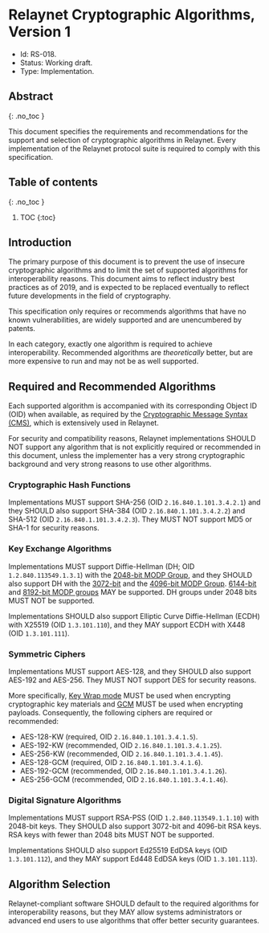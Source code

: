 # Relaynet Cryptographic Algorithms, Version 1

- Id: RS-018.
- Status: Working draft.
- Type: Implementation.

## Abstract
{: .no_toc }

This document specifies the requirements and recommendations for the support and selection of cryptographic algorithms in Relaynet. Every implementation of the Relaynet protocol suite is required to comply with this specification.

## Table of contents
{: .no_toc }

1. TOC
{:toc}

## Introduction

The primary purpose of this document is to prevent the use of insecure cryptographic algorithms and to limit the set of supported algorithms for interoperability reasons. This document aims to reflect industry best practices as of 2019, and is expected to be replaced eventually to reflect future developments in the field of cryptography.

This specification only requires or recommends algorithms that have no known vulnerabilities, are widely supported and are unencumbered by patents.

In each category, exactly one algorithm is required to achieve interoperability. Recommended algorithms are _theoretically_ better, but are more expensive to run and may not be as well supported.

## Required and Recommended Algorithms

Each supported algorithm is accompanied with its corresponding Object ID (OID) when available, as required by the [Cryptographic Message Syntax (CMS)](https://tools.ietf.org/html/rfc5652), which is extensively used in Relaynet.

For security and compatibility reasons, Relaynet implementations SHOULD NOT support any algorithm that is not explicitly required or recommended in this document, unless the implementer has a very strong cryptographic background and very strong reasons to use other algorithms.

### Cryptographic Hash Functions

Implementations MUST support SHA-256 (OID `2.16.840.1.101.3.4.2.1`) and they SHOULD also support SHA-384 (OID `2.16.840.1.101.3.4.2.2`) and SHA-512 (OID `2.16.840.1.101.3.4.2.3`). They MUST NOT support MD5 or SHA-1 for security reasons.

### Key Exchange Algorithms

Implementations MUST support Diffie-Hellman (DH; OID `1.2.840.113549.1.3.1`) with the [2048-bit MODP Group](https://tools.ietf.org/html/rfc3526#section-3), and they SHOULD also support DH with the [3072-bit](https://tools.ietf.org/html/rfc3526#section-4) and the [4096-bit MODP Group](https://tools.ietf.org/html/rfc3526#section-5). [6144-bit](https://tools.ietf.org/html/rfc3526#section-6) and [8192-bit MODP groups](https://tools.ietf.org/html/rfc3526#section-7) MAY be supported. DH groups under 2048 bits MUST NOT be supported.

Implementations SHOULD also support Elliptic Curve Diffie-Hellman (ECDH) with X25519 (OID `1.3.101.110`), and they MAY support ECDH with X448 (OID `1.3.101.111`).

### Symmetric Ciphers

Implementations MUST support AES-128, and they SHOULD also support AES-192 and AES-256. They MUST NOT support DES for security reasons.

More specifically, [Key Wrap mode](https://tools.ietf.org/html/rfc3394.html) MUST be used when encrypting cryptographic key materials and [GCM](https://tools.ietf.org/html/rfc5084) MUST be used when encrypting payloads. Consequently, the following ciphers are required or recommended:

- AES-128-KW (required, OID `2.16.840.1.101.3.4.1.5`).
- AES-192-KW (recommended, OID `2.16.840.1.101.3.4.1.25`).
- AES-256-KW (recommended, OID `2.16.840.1.101.3.4.1.45`).
- AES-128-GCM (required, OID `2.16.840.1.101.3.4.1.6`).
- AES-192-GCM (recommended, OID `2.16.840.1.101.3.4.1.26`).
- AES-256-GCM (recommended, OID `2.16.840.1.101.3.4.1.46`).

### Digital Signature Algorithms

Implementations MUST support RSA-PSS (OID `1.2.840.113549.1.1.10`) with 2048-bit keys. They SHOULD also support 3072-bit and 4096-bit RSA keys. RSA keys with fewer than 2048 bits MUST NOT be supported.

Implementations SHOULD also support Ed25519 EdDSA keys (OID `1.3.101.112`), and they MAY support Ed448 EdDSA keys (OID `1.3.101.113`).

## Algorithm Selection

Relaynet-compliant software SHOULD default to the required algorithms for interoperability reasons, but they MAY allow systems administrators or advanced end users to use algorithms that offer better security guarantees.
